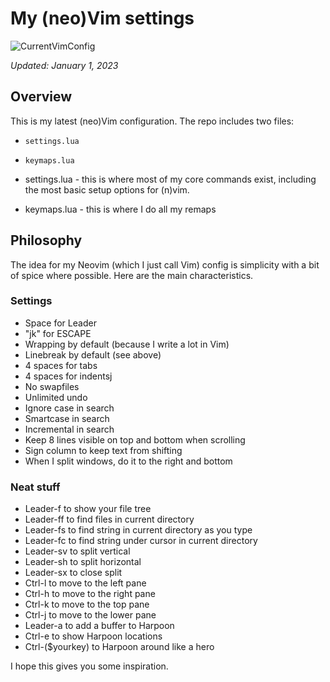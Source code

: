 # My (neo)Vim settings

![CurrentVimConfig](https://cdn-std.droplr.net/files/acc_277166/CwdZIK)

_Updated: January 1, 2023_

## Overview

This is my latest (neo)Vim configuration. The repo includes two files:

- `settings.lua`
- `keymaps.lua`

- settings.lua - this is where most of my core commands exist, including the most basic setup options for (n)vim.
- keymaps.lua - this is where I do all my remaps

## Philosophy

The idea for my Neovim (which I just call Vim) config is simplicity with a bit of spice where possible. Here are the main characteristics.

### Settings

- Space for Leader
- "jk" for ESCAPE
- Wrapping by default (because I write a lot in Vim)
- Linebreak by default (see above)
- 4 spaces for tabs
- 4 spaces for indentsj
- No swapfiles
- Unlimited undo
- Ignore case in search
- Smartcase in search
- Incremental in search
- Keep 8 lines visible on top and bottom when scrolling
- Sign column to keep text from shifting
- When I split windows, do it to the right and bottom

### Neat stuff

- Leader-f to show your file tree
- Leader-ff to find files in current directory
- Leader-fs to find string in current directory as you type
- Leader-fc to find string under cursor in current directory
- Leader-sv to split vertical
- Leader-sh to split horizontal
- Leader-sx to close split
- Ctrl-l to move to the left pane
- Ctrl-h to move to the right pane
- Ctrl-k to move to the top pane
- Ctrl-j to move to the lower pane
- Leader-a to add a buffer to Harpoon
- Ctrl-e to show Harpoon locations
- Ctrl-($yourkey) to Harpoon around like a hero

I hope this gives you some inspiration.
